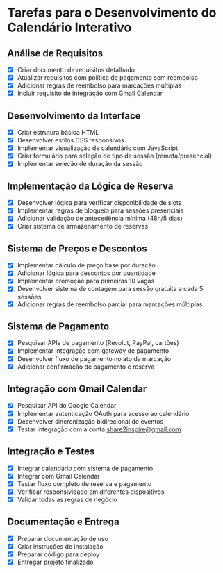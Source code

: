 # Tarefas para o Desenvolvimento do Calendário Interativo

## Análise de Requisitos
- [x] Criar documento de requisitos detalhado
- [x] Atualizar requisitos com política de pagamento sem reembolso
- [x] Adicionar regras de reembolso para marcações múltiplas
- [x] Incluir requisito de integração com Gmail Calendar

## Desenvolvimento da Interface
- [x] Criar estrutura básica HTML
- [x] Desenvolver estilos CSS responsivos
- [x] Implementar visualização de calendário com JavaScript
- [x] Criar formulário para seleção de tipo de sessão (remota/presencial)
- [x] Implementar seleção de duração da sessão

## Implementação da Lógica de Reserva
- [x] Desenvolver lógica para verificar disponibilidade de slots
- [x] Implementar regras de bloqueio para sessões presenciais
- [x] Adicionar validação de antecedência mínima (48h/5 dias)
- [x] Criar sistema de armazenamento de reservas

## Sistema de Preços e Descontos
- [x] Implementar cálculo de preço base por duração
- [x] Adicionar lógica para descontos por quantidade
- [x] Implementar promoção para primeiras 10 vagas
- [x] Desenvolver sistema de contagem para sessão gratuita a cada 5 sessões
- [x] Adicionar regras de reembolso parcial para marcações múltiplas

## Sistema de Pagamento
- [x] Pesquisar APIs de pagamento (Revolut, PayPal, cartões)
- [x] Implementar integração com gateway de pagamento
- [x] Desenvolver fluxo de pagamento no ato da marcação
- [x] Adicionar confirmação de pagamento e reserva

## Integração com Gmail Calendar
- [x] Pesquisar API do Google Calendar
- [x] Implementar autenticação OAuth para acesso ao calendário
- [x] Desenvolver sincronização bidirecional de eventos
- [x] Testar integração com a conta share2inspire@gmail.com

## Integração e Testes
- [x] Integrar calendário com sistema de pagamento
- [x] Integrar com Gmail Calendar
- [x] Testar fluxo completo de reserva e pagamento
- [x] Verificar responsividade em diferentes dispositivos
- [x] Validar todas as regras de negócio

## Documentação e Entrega
- [x] Preparar documentação de uso
- [x] Criar instruções de instalação
- [x] Preparar código para deploy
- [x] Entregar projeto finalizado
